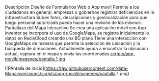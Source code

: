 Descripción
Diseño de Formularios Web o App movil
Permite a los ciudadanos en general, empresas o gobiernos registrar deficiencias en la infraestructura
Suben fotos, descripciones y geolocalización para que luego personal autorizado pueda hacer una revisión de los mismos.
Pantallazo del Mapa Interactivo
Se crea una aplicaciòn móvil con App inventor se incorpora el uso de GoogleMaps, se registra inicialmente lo datos en RedisCloud creando una BD plana
Tiene una interacción con GoogleMaps de manera que permite la selección de ubicación y la búsqueda de direcciones.
Actualmente ayuda a encontrar la ubicaciòn actual, captura en el mapa y envía las coordenadas
[scripts/app-movil/imagenes/pantalla 1.jpg](https://raw.githubusercontent.com/ingcarlosleon/data-Mapainversiones/main/scripts/app-movil/imagenes/pantalla%201.jpg)

<span>![</span><span>PAntalla de inicio</span><span>]</span><span>(</span><span>https://raw.githubusercontent.com/data-Mapainversiones/scripts/app-movil/imagenes/pantalla 1.png</span><span>)</span>
